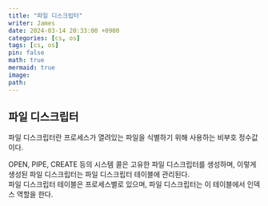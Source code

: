 ```yaml
---
title: "파일 디스크립터"
writer: James
date: 2024-03-14 20:33:00 +0900
categories: [cs, os]
tags: [cs, os]
pin: false
math: true
mermaid: true
image:
path:
---
```


## 파일 디스크립터

파일 디스크립터란 프로세스가 열려있는 파일을 식별하기 위해 사용하는 비부호 정수값이다.

OPEN, PIPE, CREATE 등의 시스템 콜은 고유한 파일 디스크립터를 생성하며, 이렇게 생성된 파일 디스크립터는 파일 디스크립터 테이블에 관리된다.  
파일 디스크립터 테이블은 프로세스별로 있으며, 파일 디스크립터는 이 테이블에서 인덱스 역할을 한다.  

